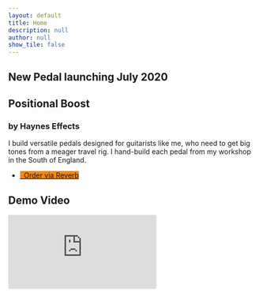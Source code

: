 ```yaml
---
layout: default
title: Home
description: null
author: null
show_tile: false
---
```


<div class="inner">
    <div class="inner">
        <section class="row 100% uniform">
            <div class="6u 12u$(small)">
                <h1>New Pedal launching July 2020</h1>
            </div>
            <div class="6u 12u$(small)">
                <h1 style="margin-bottom:0px;">Positional Boost</h1>
                <h3>by Haynes Effects</h3>
                <p>I build versatile pedals designed for guitarists like me, who need to get big tones from a meager travel rig. I hand-build each pedal from my workshop in the South of England.</p>
                <ul class="actions">
                    <li><a href="{{ "/place-order"  | relative_url }}" class="button special" style="background: #f6870f"><i class="fa fa-shopping-cart" aria-hidden="true"></i>&nbsp;&nbsp;Order via Reverb</a></li>
                </ul>
            </div>
        </section>
    </div>
    <div class="inner">
        <section class="row 100% uniform">
            <div class="12u 12u$(small)">
                <h1>Demo Video</h1>
                <div class="resp-container">
                    <iframe class="resp-iframe" src="https://www.youtube.com/embed/ahUmgHxqVqY" frameborder="0" allow="accelerometer; autoplay; encrypted-media; gyroscope; picture-in-picture" allowfullscreen></iframe>
                </div>
            </div>
        </section>
    </div>
    <!-- <section class="row 100% uniform">
        <div class="12u 12u$(small)" style="padding: 4em">
            <h1 style="margin-bottom:0;">Half Brother</h1>
            <h3>A boost pedal designed for versatility.</h3>
        </div>
        <div class="6u 12u$(small)" style="padding: 4em">
            <h3>The Boost</h3>
            <p>The MOSFET boost circuit is loosely based on the ZVEX Super Hard On, an ultra-transparent boost that goes from clean to crunch in just a crackle. An LED indicates whether the boost is engaged.</p>
        </div>
        <div class="6u 12u$(small)" style="padding: 4em">
            <h3>The Switch & The Loop</h3>
            <p>The flipper switch enables you to choose where the boost is positioned, before or after any pedals you place in the loop. The position of the boost is indicated by a pair of LEDs.</p>
        </div>
        <div class="12u 12u$(small)" style="padding: 4em">
            <h3>How To Use This Pedal</h3>
            <p>Place a drive pedal into the loop and use the flipper switch to boost the volume, or boost into the drive pedal and drive it harder.</p>
        </div>
        {% include tiles.html %}
    </section> -->
</div>